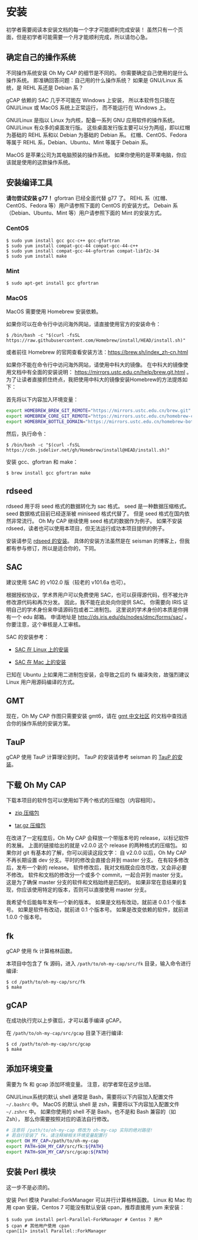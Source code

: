 # 安装

初学者需要阅读本安装文档的每一个字才可能顺利完成安装！
虽然只有一个页面，但是初学者可能需要一个月才能顺利完成，所以请勿心急。

## 确定自己的操作系统

不同操作系统安装 Oh My CAP 的细节是不同的。
你需要确定自己使用的是什么操作系统。
即准确回答问题：自己用的什么操作系统？
如果是 GNU/Linux 系统，是 REHL 系还是 Debian 系？

gCAP 依赖的 SAC 几乎不可能在 Windows 上安装，
所以本软件包只能在 GNU/Linux 或 MacOS 系统上正常运行，
而不能运行在 Windows 上。

GNU/Linux 是指以 Linux 为内核，配备一系列 GNU 应用软件的操作系统。
GNU/Linux 有众多的桌面发行版。
这些桌面发行版主要可以分为两组，即以红帽为基础的 REHL 系和以 Debian 为基础的 Debian 系。
红帽、CentOS、Fedora 等属于 REHL 系，Debian、Ubuntu、Mint 等属于 Debain 系。

MacOS 是苹果公司为其电脑预装的操作系统。
如果你使用的是苹果电脑，你应该就是使用的这款操作系统。

## 安装编译工具

**请勿尝试安装 g77！**
gfortran 已经全面代替 g77 了。
REHL 系（红帽、CentOS、Fedora 等）用户请参照下面的 CentOS 的安装方式。
Debain 系（Debian、Ubuntu、Mint 等）用户请参照下面的 Mint 的安装方式。

### CentOS

```shell
$ sudo yum install gcc gcc-c++ gcc-gfortran
$ sudo yum install compat-gcc-44 compat-gcc-44-c++
$ sudo yum install compat-gcc-44-gfortran compat-libf2c-34
$ sudo yum install make
```

### Mint

```shell
$ sudo apt-get install gcc gfortran
```

### MacOS

MacOS 需要使用 Homebrew 安装依赖。

如果你可以在命令行中访问海外网站，请直接使用官方的安装命令：

```shell
$ /bin/bash -c "$(curl -fsSL https://raw.githubusercontent.com/Homebrew/install/HEAD/install.sh)"
```

或者前往 Homebrew 的官网查看安装方法：https://brew.sh/index_zh-cn.html

如果你不能在命令行中访问海外网站，请使用中科大的镜像。
在中科大的镜像使用文档中有全面的安装说明：
https://mirrors.ustc.edu.cn/help/brew.git.html
。
为了让读者直接抓住终点，我把使用中科大的镜像安装Homebrew的方法提炼如下：

首先将以下内容加入环境变量：

```bash
export HOMEBREW_BREW_GIT_REMOTE="https://mirrors.ustc.edu.cn/brew.git"
export HOMEBREW_CORE_GIT_REMOTE="https://mirrors.ustc.edu.cn/homebrew-core.git"
export HOMEBREW_BOTTLE_DOMAIN="https://mirrors.ustc.edu.cn/homebrew-bottles"
```

然后，执行命令：

```shell
$ /bin/bash -c "$(curl -fsSL https://cdn.jsdelivr.net/gh/Homebrew/install@HEAD/install.sh)"
```

安装 gcc、gfortran 和 make：
````shell
$ brew install gcc gfortran make
````

## rdseed

rdseed 用于将 seed 格式的数据转化为 sac 格式。
seed 是一种数据压缩格式。
seed 数据格式目前已经逐渐被 miniseed 格式代替了。
但是 seed 格式在国内依然非常流行。
Oh My CAP 继续使用 seed 格式的数据作为例子。
如果不安装 rdseed，读者也可以使用本项目，但无法运行成功本项目提供的例子。

安装请参见 [rdseed 的安装](http://blog.seisman.info/rdseed-install/)。
具体的安装方法虽然是在 seisman 的博客上，但我都有参与修订，所以是适合你的，下同。

## SAC

建议使用 SAC 的 v102.0 版（较老的 v101.6a 也可）。

根据授权协议，学术界用户可以免费使用 SAC，也可以获得源代码，但不被允许修改源代码和再次分发。
因此，我不能在此处向你提供 SAC。
你需要向 IRIS 证明自己的学术身份来申请源码包或者二进制包。
这里说的学术身份的本质是你拥有一个 edu 邮箱。
申请地址是 <http://ds.iris.edu/ds/nodes/dmc/forms/sac/> 。
你要注意，这个审核是人工审核。

SAC 的安装参考：

- [SAC 在 Linux 上的安装](https://seisman.github.io/SAC_Docs_zh/introduction/linux-install/)

- [SAC 在 Mac 上的安装](https://seisman.github.io/SAC_Docs_zh/introduction/macOS-install/)

已知在 Ubuntu 上如果用二进制包安装，会导致之后的 fk 编译失败，故强烈建议 Linux 用户用源码编译的方式。

## GMT

现在，Oh My CAP 作图只需要安装 gmt6，请在
[gmt 中文社区](https://docs.gmt-china.org/latest/install/)
的文档中查找适合你的操作系统的安装方案。

## TauP

gCAP 使用 TauP 计算理论到时。
TauP 的安装请参考 seisman 的 [TauP 的安装](http://blog.seisman.info/taup-install/)。

## 下载 Oh My CAP

下载本项目的软件包可以使用如下两个格式的压缩包（内容相同）。

- [zip 压缩包](https://github.com/wangliang1989/oh-my-cap/archive/v2.0.0.zip)

- [tar.gz 压缩包](https://github.com/wangliang1989/oh-my-cap/archive/v2.0.0.tar.gz)

在改进了一定程度后，Oh My CAP 会释放一个带版本号的 release，以标记软件的发展。
上面的链接给出的就是 v2.0.0 这个 release 的两种格式的压缩包。
如果你对 git 有基本的了解，你可以阅读这段文字：
自 v2.0.0 以后，Oh My CAP 不再长期设置 dev 分支。平时的修改会直接合并到 master 分支。
在有较多修改后，发布一个新的 release。
软件修改后，我对文档既会应改尽改，又会非必要不修改。
软件和文档的修改分一个或多个 commit，一起合并到 master 分支。
这是为了确保 master 分支的软件和文档始终是匹配的。
如果非常在意结果的复现，你应该使用特定的版本，否则可以直接使用 master 分支。

我希望今后能每年发布一个新的版本。
如果是文档有改动，就前进 0.0.1 个版本号。
如果是软件有改动，就前进 0.1 个版本号。
如果是改变依赖的软件，就前进 1.0.0 个版本号。

## fk

gCAP 使用 fk 计算格林函数。

本项目中包含了 fk 源码，进入 `/path/to/oh-my-cap/src/fk` 目录，输入命令进行编译:

```shell
$ cd /path/to/oh-my-cap/src/fk
$ make
```

## gCAP

在成功执行完以上步骤后，才可以着手编译 gCAP。

在 `/path/to/oh-my-cap/src/gcap` 目录下进行编译:

```shell
$ cd /path/to/oh-my-cap/src/gcap
$ make
```

## 添加环境变量

需要为 fk 和 gcap 添加环境变量。
注意，初学者常在这步出错。

GNU/Linux系统的默认 shell 通常是 Bash，需要将以下内容加入配置文件 `~/.bashrc` 中。
MacOS 的默认 shell 是 zsh，需要将以下内容加入配置文件 `~/.zshrc` 中。
如果你使用的 shell 不是 Bash，也不是和 Bash 兼容的（如 Zsh），
那么你需要按照对应的语法自行修改。

```bash
# 注意将 /path/to/oh-my-cap 修改为 oh-my-cap 实际的绝对路径!
# 若自行安装了 fk，请注释掉相关环境变量配置行
export OH_MY_CAP=/path/to/oh-my-cap
export PATH=$OH_MY_CAP/src/fk:${PATH}
export PATH=$OH_MY_CAP/src/gcap:${PATH}
```

## 安装 Perl 模块

这一步不是必须的。

安装 Perl 模块 Parallel::ForkManager 可以并行计算格林函数。
Linux 和 Mac 均用 cpan 安装，Centos 7 可能没有默认安装 cpan，推荐直接用 yum 来安装：

```shell
$ sudo yum install perl-Parallel-ForkManager # Centos 7 用户
$ cpan # 其他用户使用 cpan
cpan[1]> install Parallel::ForkManager
```
